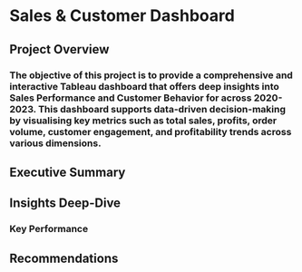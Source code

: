 # Sales & Customer Dashboard

##  Project Overview
### The objective of this project is to provide a comprehensive and interactive Tableau dashboard that offers deep insights into Sales Performance and Customer Behavior for across 2020-2023. This dashboard supports data-driven decision-making by visualising key metrics such as total sales, profits, order volume, customer engagement, and profitability trends across various dimensions.

## Executive Summary

## Insights Deep-Dive

### Key Performance

### 

## Recommendations
